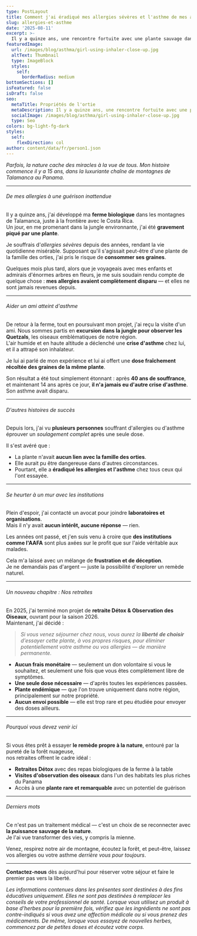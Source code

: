 ```yaml
---
type: PostLayout
title: Comment j'ai éradiqué mes allergies sévères et l'asthme de mes amis et visiteurs
slug: allergies-et-asthme
date: '2025-08-11'
excerpt: >-
  Il y a quinze ans, une rencontre fortuite avec une plante sauvage dans les montagnes de Talamanca m'a guéri d'allergies chroniques — et plus tard, a aidé un ami à surmonter 40 ans d'asthme. Aujourd'hui, dans notre retraite en forêt nuageuse, nous offrons à nos invités l'opportunité rare de découvrir cette plante remarquable par eux-mêmes, entourés d'air pur, de nourriture biologique et du pouvoir guérisseur de la nature.
featuredImage:
  url: /images/blog/asthma/girl-using-inhaler-close-up.jpg
  altText: Thumbnail
  type: ImageBlock
  styles:
    self:
      borderRadius: medium
bottomSections: []
isFeatured: false
isDraft: false
seo:
  metaTitle: Propriétés de l'ortie
  metaDescription: Il y a quinze ans, une rencontre fortuite avec une plante sauvage dans les montagnes de Talamanca m'a guéri d'allergies chroniques — et plus tard, a aidé un ami à surmonter 40 ans d'asthme. Aujourd'hui, dans notre retraite en forêt nuageuse, nous offrons à nos invités l'opportunité rare de découvrir cette plante remarquable par eux-mêmes, entourés d'air pur, de nourriture biologique et du pouvoir guérisseur de la nature.
  socialImage: /images/blog/asthma/girl-using-inhaler-close-up.jpg
  type: Seo
colors: bg-light-fg-dark
styles:
  self:
    flexDirection: col
author: content/data/fr/person1.json
---
```


_Parfois, la nature cache des miracles à la vue de tous. Mon histoire commence il y a 15 ans, dans la luxuriante chaîne de montagnes de Talamanca au Panama._

---

###### De mes allergies à une guérison inattendue

Il y a quinze ans, j'ai développé ma **ferme biologique** dans les montagnes de Talamanca, juste à la frontière avec le Costa Rica.  
Un jour, en me promenant dans la jungle environnante, j'ai été **gravement piqué par une plante**.

Je souffrais d'_allergies sévères_ depuis des années, rendant la vie quotidienne misérable. Supposant qu'il s'agissait peut-être d'une plante de la famille des orties, j'ai pris le risque de **consommer ses graines**.

Quelques mois plus tard, alors que je voyageais avec mes enfants et admirais d'énormes arbres en fleurs, je me suis soudain rendu compte de quelque chose : **mes allergies avaient complètement disparu** — et elles ne sont jamais revenues depuis.

---

###### Aider un ami atteint d'asthme

De retour à la ferme, tout en poursuivant mon projet, j'ai reçu la visite d'un ami. Nous sommes partis en **excursion dans la jungle pour observer les Quetzals**, les oiseaux emblématiques de notre région.  
L'air humide et en haute altitude a déclenché une **crise d'asthme** chez lui, et il a attrapé son inhalateur.

Je lui ai parlé de mon expérience et lui ai offert une **dose fraîchement récoltée des graines de la même plante**.

Son résultat a été tout simplement étonnant : après **40 ans de souffrance**, et maintenant 14 ans après ce jour, **il n'a jamais eu d'autre crise d'asthme**. Son asthme avait disparu.

---

###### D'autres histoires de succès

Depuis lors, j'ai vu **plusieurs personnes** souffrant d'allergies ou d'asthme éprouver un _soulagement complet_ après une seule dose.

Il s'est avéré que :

- La plante n'avait **aucun lien avec la famille des orties**.
- Elle aurait pu être dangereuse dans d'autres circonstances.
- Pourtant, elle a **éradiqué les allergies et l'asthme** chez tous ceux qui l'ont essayée.

---

###### Se heurter à un mur avec les institutions

Plein d'espoir, j'ai contacté un avocat pour joindre **laboratoires et organisations**.  
Mais il n'y avait **aucun intérêt, aucune réponse** — rien.

Les années ont passé, et j'en suis venu à croire que **des institutions comme l'AAFA** sont plus axées sur le profit que sur l'aide véritable aux malades.

Cela m'a laissé avec un mélange de **frustration et de déception**.  
Je ne demandais pas d'argent — juste la possibilité d'explorer un remède naturel.

---

###### Un nouveau chapitre : Nos retraites

En 2025, j'ai terminé mon projet de **retraite Détox & Observation des Oiseaux**, ouvrant pour la saison 2026.  
Maintenant, j'ai décidé :

> _Si vous venez séjourner chez nous, vous aurez la **liberté de choisir** d'essayer cette plante, à vos propres risques, pour éliminer potentiellement votre asthme ou vos allergies — de manière permanente._

- **Aucun frais monétaire** — seulement un don volontaire si vous le souhaitez, et seulement une fois que vous êtes complètement libre de symptômes.
- **Une seule dose nécessaire** — d'après toutes les expériences passées.
- **Plante endémique** — que l'on trouve uniquement dans notre région, principalement sur notre propriété.
- **Aucun envoi possible** — elle est trop rare et peu étudiée pour envoyer des doses ailleurs.

---

###### Pourquoi vous devez venir ici

Si vous êtes prêt à essayer **le remède propre à la nature**, entouré par la pureté de la forêt nuageuse,  
nos retraites offrent le cadre idéal :

- **Retraites Détox** avec des repas biologiques de la ferme à la table
- **Visites d'observation des oiseaux** dans l'un des habitats les plus riches du Panama
- Accès à une **plante rare et remarquable** avec un potentiel de guérison

---

###### Derniers mots

Ce n'est pas un traitement médical — c'est un choix de se reconnecter avec **la puissance sauvage de la nature**.  
Je l'ai vue transformer des vies, y compris la mienne.

Venez, respirez notre air de montagne, écoutez la forêt, et peut-être, laissez vos allergies ou votre asthme _derrière vous pour toujours_.

---

**Contactez-nous** dès aujourd'hui pour réserver votre séjour et faire le premier pas vers la liberté.

_Les informations contenues dans les présentes sont destinées à des fins éducatives uniquement. Elles ne sont pas destinées à remplacer les conseils de votre professionnel de santé. Lorsque vous utilisez un produit à base d'herbes pour la première fois, vérifiez que les ingrédients ne sont pas contre-indiqués si vous avez une affection médicale ou si vous prenez des médicaments. De même, lorsque vous essayez de nouvelles herbes, commencez par de petites doses et écoutez votre corps._
